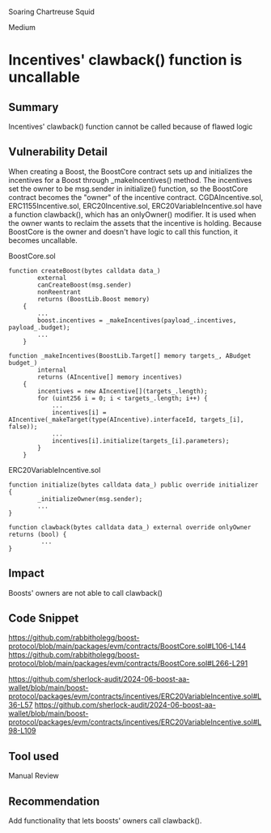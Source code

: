 Soaring Chartreuse Squid

Medium

# Incentives' clawback() function is uncallable

## Summary
Incentives' clawback() function cannot be called because of flawed logic

## Vulnerability Detail
When creating a Boost, the BoostCore contract sets up and initializes the incentives for a Boost through _makeIncentives() method. The incentives set the owner to be msg.sender in initialize() function, so the BoostCore contract becomes the "owner" of the incentive contract.
CGDAIncentive.sol, ERC1155Incentive.sol, ERC20Incentive.sol, ERC20VariableIncentive.sol have a function
clawback(), which has an onlyOwner() modifier. It is used when the owner wants to reclaim the assets that the incentive is holding. Because BoostCore is the owner and doesn't have logic to call this function, it becomes uncallable.

BoostCore.sol
```solidity
function createBoost(bytes calldata data_)
        external
        canCreateBoost(msg.sender)
        nonReentrant
        returns (BoostLib.Boost memory)
    {
        ...
        boost.incentives = _makeIncentives(payload_.incentives, payload_.budget);
        ...
    }
```
```solidity
function _makeIncentives(BoostLib.Target[] memory targets_, ABudget budget_)
        internal
        returns (AIncentive[] memory incentives)
    {
        incentives = new AIncentive[](targets_.length);
        for (uint256 i = 0; i < targets_.length; i++) {
            ...
            incentives[i] = AIncentive(_makeTarget(type(AIncentive).interfaceId, targets_[i], false));
            ...
            incentives[i].initialize(targets_[i].parameters);
        }
    }
```
ERC20VariableIncentive.sol
```solidity
function initialize(bytes calldata data_) public override initializer {
        _initializeOwner(msg.sender);
        ...
}
```
```solidity
function clawback(bytes calldata data_) external override onlyOwner returns (bool) {
         ...
}
```
## Impact
Boosts' owners are not able to call clawback()

## Code Snippet
https://github.com/rabbitholegg/boost-protocol/blob/main/packages/evm/contracts/BoostCore.sol#L106-L144
https://github.com/rabbitholegg/boost-protocol/blob/main/packages/evm/contracts/BoostCore.sol#L266-L291

https://github.com/sherlock-audit/2024-06-boost-aa-wallet/blob/main/boost-protocol/packages/evm/contracts/incentives/ERC20VariableIncentive.sol#L36-L57
https://github.com/sherlock-audit/2024-06-boost-aa-wallet/blob/main/boost-protocol/packages/evm/contracts/incentives/ERC20VariableIncentive.sol#L98-L109

## Tool used
Manual Review

## Recommendation
Add functionality that lets boosts' owners call clawback().